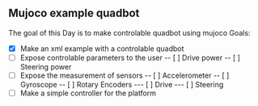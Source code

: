## Mujoco example quadbot
The goal of this Day is to make controlable quadbot using mujoco
Goals:
- [X] Make an xml example with a controlable quadbot
- [ ] Expose controlable parameters to the user
-- [ ] Drive power
-- [ ] Steering power
- [ ] Expose the measurement of sensors
-- [ ] Accelerometer
-- [ ] Gyroscope
-- [ ] Rotary Encoders
--- [ ] Drive
--- [ ] Steering
- [ ] Make a simple controller for the platform
